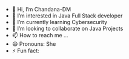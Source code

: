 - 👋 Hi, I’m Chandana-DM
- 👀 I’m interested in Java Full Stack developer
- 🌱 I’m currently learning Cybersecurity
- 💞️ I’m looking to collaborate on Java Projects
- 📫 How to reach me ...
- 😄 Pronouns: She
- ⚡ Fun fact: 

<!---
Chandana-DM/Chandana-DM is a ✨ special ✨ repository because its `README.md` (this file) appears on your GitHub profile.
You can click the Preview link to take a look at your changes.
--->
